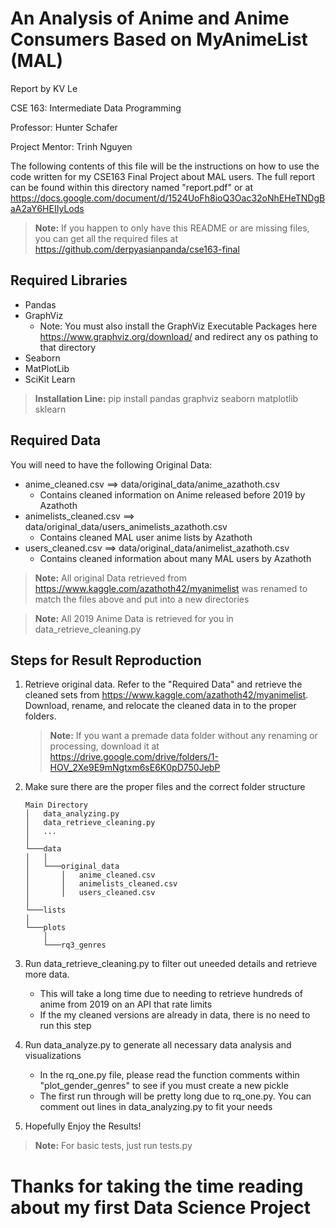 # An Analysis of Anime and Anime Consumers Based on MyAnimeList (MAL)

Report by KV Le

CSE 163: Intermediate Data Programming

Professor: Hunter Schafer

Project Mentor: Trinh Nguyen

The following contents of this file will be the instructions on how to use the code written for my CSE163 Final Project about MAL users. The full report can be found within this directory named "report.pdf" or at https://docs.google.com/document/d/1524UoFh8ioQ3Oac32oNhEHeTNDgBaA2aY6HEIIyLods

> **Note:** If you happen to only have this README or are missing files, you can get all the required files at https://github.com/derpyasianpanda/cse163-final

## Required Libraries

- Pandas
- GraphViz
    - Note: You must also install the GraphViz Executable Packages here https://www.graphviz.org/download/ and redirect any os pathing to that directory
- Seaborn
- MatPlotLib
- SciKit Learn

> **Installation Line:** pip install pandas graphviz seaborn matplotlib sklearn

## Required Data

You will need to have the following Original Data:
- anime_cleaned.csv ==> data/original_data/anime_azathoth.csv
    - Contains cleaned information on Anime released before 2019 by Azathoth
- animelists_cleaned.csv ==> data/original_data/users_animelists_azathoth.csv
    - Contains cleaned MAL user anime lists by Azathoth
- users_cleaned.csv ==> data/original_data/animelist_azathoth.csv
    - Contains cleaned information about many MAL users by Azathoth

> **Note:** All original Data retrieved from https://www.kaggle.com/azathoth42/myanimelist was renamed to match the files above and put into a new directories

> **Note:** All 2019 Anime Data is retrieved for you in data_retrieve_cleaning.py

## Steps for Result Reproduction
1. Retrieve original data. Refer to the "Required Data" and retrieve the cleaned sets from https://www.kaggle.com/azathoth42/myanimelist. Download, rename, and relocate the cleaned data in to the proper folders.

    > **Note:** If you want a premade data folder without any renaming or processing, download it at https://drive.google.com/drive/folders/1-HOV_2Xe9E9mNgtxm6sE6K0pD750JebP
2. Make sure there are the proper files and the correct folder structure
    ```
    Main Directory
    │   data_analyzing.py
    │   data_retrieve_cleaning.py
    │   ...
    │
    └───data
    │   │
    │   └───original_data
    │       │   anime_cleaned.csv
    │       │   animelists_cleaned.csv
    │       │   users_cleaned.csv
    │
    └───lists
    │
    └───plots
        │
        └───rq3_genres
    ```
3. Run data_retrieve_cleaning.py to filter out uneeded details and retrieve more data.
    - This will take a long time due to needing to retrieve hundreds of anime from 2019 on an API that rate limits
    - If the my cleaned versions are already in data, there is no need to run this step
4. Run data_analyze.py to generate all necessary data analysis and visualizations
    - In the rq_one.py file, please read the function comments within "plot_gender_genres" to see if you must create a new pickle
    - The first run through will be pretty long due to rq_one.py. You can comment out lines in data_analyzing.py to fit your needs
5. Hopefully Enjoy the Results!

> **Note:** For basic tests, just run tests.py

# Thanks for taking the time reading about my first Data Science Project